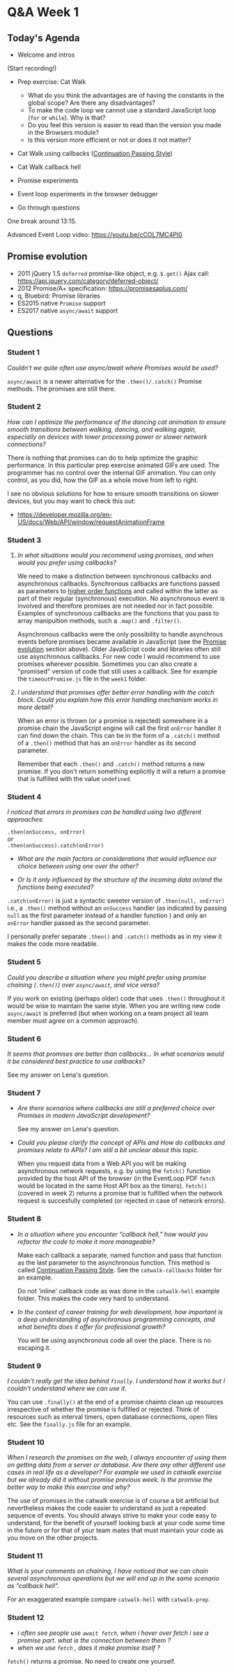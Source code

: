 <!-- cSpell:disable -->

# Q&A Week 1

## Today's Agenda

- Welcome and intros

(Start recording!)

- Prep exercise: Cat Walk

  - What do you think the advantages are of having the constants in the global scope? Are there any disadvantages?
  - To make the code loop we cannot use a standard JavaScript loop (`for` or `while`). Why is that?
  - Do you feel this version is easier to read than the version you made in the Browsers module?
  - Is this version more efficient or not or does it not matter?

- Cat Walk using callbacks ([Continuation Passing Style](https://bessiambre.medium.com/continuation-passing-style-patterns-for-javascript-5528449d3070))

- Cat Walk callback hell

- Promise experiments

- Event loop experiments in the browser debugger

- Go through questions

One break around 13:15.

Advanced Event Loop video: <https://youtu.be/cCOL7MC4Pl0>

## Promise evolution

- 2011 jQuery 1.5 `deferred` promise-like object, e.g. `$.get()` Ajax call: <https://api.jquery.com/category/deferred-object/>
- 2012 Promise/A+ specification: <https://promisesaplus.com/>
- q, Bluebird: Promise libraries
- ES2015 native `Promise` support
- ES2017 native `async/await` support

## Questions

### Student 1

_Couldn’t we quite often use async/await where Promises would be used?_

`async/await` is a newer alternative for the `.then()/.catch()` Promise methods. The promises are still there.

### Student 2

_How can I optimize the performance of the dancing cat animation to ensure smooth transitions between walking, dancing, and walking again, especially on devices with lower processing power or slower network connections?_

There is nothing that promises can do to help optimize the graphic performance. In this particular prep exercise animated GIFs are used. The programmer has no control over the internal GIF animation. You can only control, as you did, how the GIF as a whole move from left to right.

I see no obvious solutions for how to ensure smooth transitions on slower devices, but you may want to check this out:

- https://developer.mozilla.org/en-US/docs/Web/API/window/requestAnimationFrame

### Student 3

1. _In what situations would you recommend using promises, and when would you prefer using callbacks?_

   We need to make a distinction between synchronous callbacks and asynchronous callbacks. Synchronous callbacks are functions passed as parameters to [higher order functions](https://www.freecodecamp.org/news/higher-order-functions-in-javascript-explained/) and called within the latter as part of their regular (synchronous) execution. No asynchronous event is involved and therefore promises are not needed nor in fact possible. Examples of synchronous callbacks are the functions that you pass to array manipultion methods, such a `.map()` and `.filter()`.

   Asynchronous callbacks were the only possibility to handle asynchrous events before promises became available in JavaScript (see the [Promise evolution](#promise-evolution) section above). Older JavaScript code and libraries often still use asynchronous callbacks. For new code I would recommend to use promises wherever possible. Sometimes you can also create a "promised" version of code that still uses a callback. See for example the `timeoutPromise.js` file in the `week1` folder.

2. _I understand that promises offer better error handling with the catch block. Could you explain how this error handling mechanism works in more detail?_

   When an error is thrown (or a promise is rejected) somewhere in a promise chain the JavaScript engine will call the first `onError` handler it can find down the chain. This can be in the form of a `.catch()` method of a `.then()` method that has an `onError` handler as its second parameter.

   Remember that each `.then()` and `.catch()` method returns a new promise. If you don't return something explicitly it will a return a promise that is fulfilled with the value `undefined`.

### Student 4

_I noticed that errors in promises can be handled using two different approaches:_

`.then(onSuccess, onError)`  
_or_  
`.then(onSuccess).catch(onError)`

- _What are the main factors or considerations that would influence our choice between using one over the other?_

- _Or Is it only influenced by the structure of the incoming data or/and the functions being executed?_

`.catch(onError)` is just a syntactic sweeter version of `.then(null, onError)` i.e., a `.then()` method without an `onSuccess` handler (as indicated by passing `null` as the first parameter instead of a handler function ) and only an `onError` handler passed as the second parameter.

I personally prefer separate `.then()` and `.catch()` methods as in my view it makes the code more readable.

### Student 5

_Could you describe a situation where you might prefer using promise chaining (`.then()`) over `async/await`, and vice versa?_

If you work on existing (perhaps older) code that uses `.then()` throughout it would be wise to maintain the same style. When you are writing new code `async/await` is preferred (but when working on a team project all team member must agree on a common approach).

### Student 6

_It seems that promises are better than callbacks... In what scenarios would it be considered best practice to use callbacks?_

See my answer on Lena's question.

### Student 7

- _Are there scenarios where callbacks are still a preferred choice over Promises in modern JavaScript development?_

  See my answer on Lena's question.

- _Could you please clarify the concept of APIs and How do callbacks and promises relate to APIs? I am still a bit unclear about this topic._

  When you request data from a Web API you will be making asynchronous network requests, e.g. by using the `fetch()` function provided by the host API of the browser (in the EventLoop PDF `fetch` would be located in the same Host API box as the timers). `fetch()` (covered in week 2) returns a promise that is fulfilled when the network request is succesfully completed (or rejected in case of network errors).

### Student 8

- _In a situation where you encounter “callback hell,” how would you refactor the code to make it more manageable?_

  Make each callback a separate, named function and pass that function as the last parameter to the asynchronous function. This method is called [Continuation Passing Style](https://bessiambre.medium.com/continuation-passing-style-patterns-for-javascript-5528449d3070). See the `catwalk-callbacks` folder for an example.

  Do not 'inline' callback code as was done in the `catwalk-hell` example folder. This makes the code very hard to understand.

- _In the context of career training for web development, how important is a deep understanding of asynchronous programming concepts, and what benefits does it offer for professional growth?_

  You will be using asynchronous code all over the place. There is no escaping it.

### Student 9

_I couldn’t really get the idea behind `finally`. I understand how it works but I couldn’t understand where we can use it._

You can use `.finally()` at the end of a promise chainto clean up resources irrespective of whether the promise is fulfilled or rejected. Think of resources such as interval timers, open database connections, open files etc. See the `finally.js` file for an example.

### Student 10

_When I research the promises on the web, I always encounter of using them on getting data from a server or database. Are there any other different use cases in real life as a developer? For example we used in catwalk exercise but we already did it without promise previous week. Is the promise the better way to make this exercise and why?_

The use of promises in the catwalk exercise is of course a bit artificial but nevertheless makes the code easier to understand as just a repeated sequence of events. You should always strive to make your code easy to understand, for the benefit of yourself looking back at your code some time in the future or for that of your team mates that must maintain your code as you move on the other projects.

### Student 11

_What is your comments on chaining, I have noticed that we can chain several asynchronous operations but we will end up in the same scenario as "callback hell"._

For an exaggerated example compare `catwalk-hell` with `catwalk-prep`.

### Student 12

- _i often see people use `await fetch`, when i hover over fetch i see a promise part. what is the connection between them ?_
- _when we use `fetch` , daes it make promise itself ?_

`fetch()` returns a promise. No need to create one yourself.
